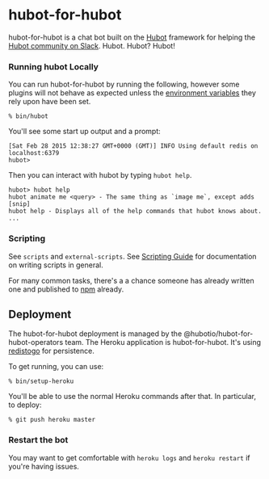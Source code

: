 # hubot-for-hubot

hubot-for-hubot is a chat bot built on the [Hubot](https://hubot.github.com) framework for helping the [Hubot community on Slack](https://hubot-slackin.herokuapp.com/). Hubot. Hubot? Hubot!

### Running hubot Locally

You can run hubot-for-hubot by running the following, however some plugins will not
behave as expected unless the [environment variables](#configuration) they rely
upon have been set.

    % bin/hubot

You'll see some start up output and a prompt:

    [Sat Feb 28 2015 12:38:27 GMT+0000 (GMT)] INFO Using default redis on localhost:6379
    hubot>

Then you can interact with hubot by typing `hubot help`.

    hubot> hubot help
    hubot animate me <query> - The same thing as `image me`, except adds [snip]
    hubot help - Displays all of the help commands that hubot knows about.
    ...

### Scripting

See `scripts` and `external-scripts`. See [Scripting Guide][scripting-docs] for
documentation on writing scripts in general.

For many common tasks, there's a a chance someone has already written one and
published to [npm](https://www.npmjs.com/search?q=hubot) already.

[scripting-docs]: https://github.com/github/hubot/blob/master/docs/scripting.md

## Deployment

The hubot-for-hubot deployment is managed by the @hubotio/hubot-for-hubot-operators team. The Heroku application is hubot-for-hubot. It's using [redistogo](https://elements.heroku.com/addons/redistogo) for persistence.

To get running, you can use:

    % bin/setup-heroku

You'll be able to use the normal Heroku commands after that. In particular, to deploy:

    % git push heroku master

### Restart the bot

You may want to get comfortable with `heroku logs` and `heroku restart` if
you're having issues.
